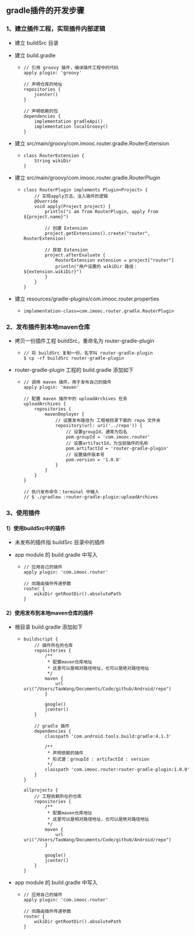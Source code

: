 ## gradle插件的开发步骤



### 1、建立插件工程，实现插件内部逻辑

- 建立 buildSrc 目录

- 建立 build.gradle

  - ```
    // 引用 groovy 插件，编译插件工程中的代码
    apply plugin: 'groovy'
    
    // 声明仓库的地址
    repositories {
        jcenter()
    }
    
    // 声明依赖的包
    dependencies {
        implementation gradleApi()
        implementation localGroovy()
    }
    ```

- 建立 src/main/groovy/com.imooc.router.gradle.RouterExtension

  - ```
    class RouterExtension {
        String wikiDir
    }
    ```

- 建立 src/main/groovy/com.imooc.router.gradle.RouterPlugin

  - ```
    class RouterPlugin implements Plugin<Project> {
        // 实现apply方法，注入插件的逻辑
        @Override
        void apply(Project project) {
            println("i am from RouterPlugin, apply from ${project.name}")
    
            // 创建 Extension
            project.getExtensions().create("router", RouterExtension)
    
            // 获取 Extension
            project.afterEvaluate {
                RouterExtension extension = project["router"]
                println("用户设置的 wikiDir 路径：${extension.wikiDir}")
            }
        }
    }
    ```

- 建立 resources/gradle-plugins/com.imooc.router.properties

  - ```
    implementation-class=com.imooc.router.gradle.RouterPlugin
    ```



### 2、发布插件到本地maven仓库

- 拷贝一份插件工程 buildSrc，重命名为 router-gradle-plugin

  - ```
    // 将 buildSrc 复制一份，名字叫 router-gradle-plugin
    $ cp -rf buildSrc router-gradle-plugin
    ```

- router-gradle-plugin 工程的 build.gradle 添加如下

  - ```
    // 调用 maven 插件，用于发布自己的插件
    apply plugin: 'maven'
    
    // 配置 maven 插件中的 uploadArchives 任务
    uploadArchives {
        repositories {
            mavenDeployer {
                // 设置发布路径为 工程根目录下面的 repo 文件夹
                repository(url: uri('../repo')) {
                    // 设置groupId，通常为包名
                    pom.groupId = 'com.imooc.router'
                    // 设置artifactId，为当前插件的名称
                    pom.artifactId = 'router-gradle-plugin'
                    // 设置插件版本号
                    pom.version = '1.0.0'
                }
            }
        }
    }
    
    // 执行发布命令：terminal 中输入
    // $ ./gradlew :router-gradle-plugin:uploadArchives
    ```



### 3、使用插件



#### 1）使用buildSrc中的插件

- 未发布的插件指 buildSrc 目录中的插件


- app module 的 build.gradle 中写入

  - ```
    // 应用自己的插件
    apply plugin: 'com.imooc.router'
    
    // 向路由插件传递参数
    router {
        wikiDir getRootDir().absolutePath
    }
    ```




#### 2）使用发布到本地maven仓库的插件

- 根目录 build.gradle 添加如下

  - ```
    buildscript {
        // 插件所在的仓库
        repositories {
            /**
             * 配置maven仓库地址
             * 这里可以是相对路径地址，也可以是绝对路径地址
             */
            maven {
                url uri("/Users/TaoWang/Documents/Code/github/Android/repo")
            }
    
            google()
            jcenter()
        }
    
        // gradle 插件
        dependencies {
            classpath 'com.android.tools.build:gradle:4.1.3'
    
            /**
             * 声明依赖的插件
             * 形式是：groupId : artifactId : version
             */
            classpath 'com.imooc.router:router-gradle-plugin:1.0.0'
        }
    }
    
    allprojects {
        // 工程依赖所在的仓库
        repositories {
            /**
             * 配置maven仓库地址
             * 这里可以是相对路径地址，也可以是绝对路径地址
             */
            maven {
                url uri("/Users/TaoWang/Documents/Code/github/Android/repo")
            }
    
            google()
            jcenter()
        }
    }
    ```
- app module 的 build.gradle 中写入

  - ```
    // 应用自己的插件
    apply plugin: 'com.imooc.router'
    
    // 向路由插件传递参数
    router {
        wikiDir getRootDir().absolutePath
    }
    ```

